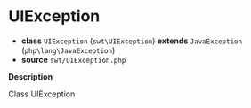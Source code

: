 # UIException

- **class** `UIException` (`swt\UIException`) **extends** `JavaException` (`php\lang\JavaException`)
- **source** `swt/UIException.php`

**Description**

Class UIException